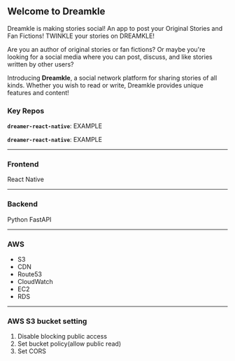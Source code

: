 ## Welcome to Dreamkle

Dreamkle is making stories social! An app to post your Original Stories and Fan Fictions! TWINKLE your stories on DREAMKLE!

Are you an author of original stories or fan fictions? Or maybe you're looking for a social media where you can post, discuss, and like stories written by other users?

Introducing <b>Dreamkle</b>, a social network platform for sharing stories of all kinds. Whether you wish to read or write, Dreamkle provides unique features and content!


<!--

**Here are some ideas to get you started:**
🙋‍♀️ A short introduction - what is your organization all about?
🌈 Contribution guidelines - how can the community get involved?
👩‍💻 Useful resources - where can the community find your docs? Is there anything else the community should know?
🍿 Fun facts - what does your team eat for breakfast?
🧙 Remember, you can do mighty things with the power of [Markdown](https://docs.github.com/github/writing-on-github/getting-started-with-writing-and-formatting-on-github/basic-writing-and-formatting-syntax)
-->

### Key Repos

**`dreamer-react-native`**: EXAMPLE

**`dreamer-react-native`**: EXAMPLE


*** 

### Frontend
React Native

*** 

### Backend
Python FastAPI

*** 

### AWS
- S3
- CDN
- Route53
- CloudWatch
- EC2
- RDS

*** 

### AWS S3 bucket setting
1. Disable blocking public access
2. Set bucket policy(allow public read)
3. Set CORS
